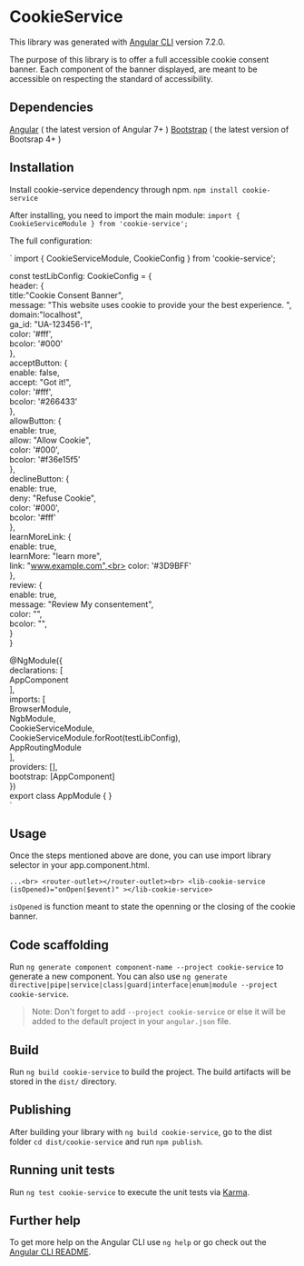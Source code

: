 # CookieService

This library was generated with [Angular CLI](https://github.com/angular/angular-cli) version 7.2.0.

The purpose of this library is to offer a full accessible cookie consent banner.
Each component of the banner displayed, are meant to be accessible on respecting the standard of accessibility.

## Dependencies

[Angular](https://angular.io/) ( the latest version of Angular 7+ )
[Bootstrap](https://getbootstrap.com/) ( the latest version of Bootsrap 4+ )

## Installation

Install cookie-service dependency through npm.
`npm install cookie-service`

After installing, you need to import the main module:
`import { CookieServiceModule } from 'cookie-service';`

The full configuration:

`
import { CookieServiceModule, CookieConfig } from 'cookie-service';<br>

const testLibConfig: CookieConfig = {<br>
  header: {<br>
    title:"Cookie Consent Banner",<br>
    message: "This website uses cookie to provide your the best experience. ",<br>
    domain:"localhost",<br>
    ga_id: "UA-123456-1",<br>
    color: '#fff',<br>
    bcolor: '#000'<br>
  },<br>
  acceptButton: {<br>
    enable: false,<br>
    accept: "Got it!",<br>
    color: '#fff',<br>
    bcolor: '#266433'<br>
  },<br>
  allowButton: {<br>
    enable: true,<br>
    allow: "Allow Cookie",<br>
    color: '#000',<br>
    bcolor: '#f36e15f5'<br>
  },<br>
  declineButton: {<br>
    enable: true,<br>
    deny: "Refuse Cookie",<br>
    color: '#000',<br>
    bcolor: '#fff'<br>
  },<br>
  learnMoreLink: {<br>
    enable: true,<br>
    learnMore: "learn more",<br>
    link: "www.example.com",<br>
    color: '#3D9BFF'<br>
  },<br>
  review: {<br>
    enable: true,<br>
    message: "Review My consentement",<br>
    color: "",<br>
    bcolor: "",<br>
  }<br>
}<br>

@NgModule({<br>
  declarations: [<br>
    AppComponent<br>
  ],<br>
  imports: [<br>
    BrowserModule,<br>
    NgbModule,<br>
    CookieServiceModule,<br>
    CookieServiceModule.forRoot(testLibConfig),<br>
    AppRoutingModule<br>
  ],<br>
  providers: [],<br>
  bootstrap: [AppComponent]<br>
})<br>
export class AppModule { }<br>
`

## Usage

Once the steps mentioned above are done, you can use import library selector in your app.component.html.

`
...<br>
<router-outlet></router-outlet><br>
<lib-cookie-service (isOpened)="onOpen($event)" ></lib-cookie-service>
`

`isOpened` is function meant to state the openning or the closing of the cookie banner.

## Code scaffolding

Run `ng generate component component-name --project cookie-service` to generate a new component. You can also use `ng generate directive|pipe|service|class|guard|interface|enum|module --project cookie-service`.
> Note: Don't forget to add `--project cookie-service` or else it will be added to the default project in your `angular.json` file. 

## Build

Run `ng build cookie-service` to build the project. The build artifacts will be stored in the `dist/` directory.

## Publishing

After building your library with `ng build cookie-service`, go to the dist folder `cd dist/cookie-service` and run `npm publish`.

## Running unit tests

Run `ng test cookie-service` to execute the unit tests via [Karma](https://karma-runner.github.io).

## Further help

To get more help on the Angular CLI use `ng help` or go check out the [Angular CLI README](https://github.com/angular/angular-cli/blob/master/README.md).

